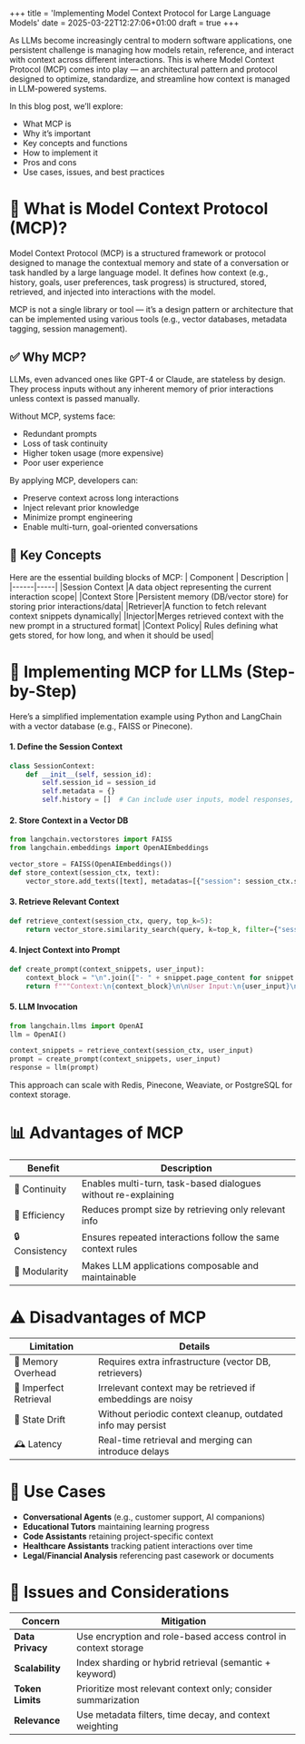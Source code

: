 +++
title = 'Implementing Model Context Protocol for Large Language Models'
date = 2025-03-22T12:27:06+01:00
draft = true
+++

As LLMs become increasingly central to modern software applications, one persistent challenge is managing how models retain, reference, and interact with context across different interactions. This is where Model Context Protocol (MCP) comes into play — an architectural pattern and protocol designed to optimize, standardize, and streamline how context is managed in LLM-powered systems.

In this blog post, we’ll explore:

- What MCP is
- Why it’s important
- Key concepts and functions
- How to implement it
- Pros and cons
- Use cases, issues, and best practices

# 📌 What is Model Context Protocol (MCP)?

Model Context Protocol (MCP) is a structured framework or protocol designed to manage the contextual memory and state of a conversation or task handled by a large language model. It defines how context (e.g., history, goals, user preferences, task progress) is structured, stored, retrieved, and injected into interactions with the model.

MCP is not a single library or tool — it’s a design pattern or architecture that can be implemented using various tools (e.g., vector databases, metadata tagging, session management).

## ✅ Why MCP?

LLMs, even advanced ones like GPT-4 or Claude, are stateless by design. They process inputs without any inherent memory of prior interactions unless context is passed manually.

Without MCP, systems face:

- Redundant prompts
- Loss of task continuity
- Higher token usage (more expensive)
- Poor user experience

By applying MCP, developers can:

- Preserve context across long interactions
- Inject relevant prior knowledge
- Minimize prompt engineering
- Enable multi-turn, goal-oriented conversations

## 🧠 Key Concepts

Here are the essential building blocks of MCP:
| Component | Description |
|------|-----|
|Session Context |A data object representing the current interaction scope|
|Context Store |Persistent memory (DB/vector store) for storing prior interactions/data|
|Retriever|A function to fetch relevant context snippets dynamically|
|Injector|Merges retrieved context with the new prompt in a structured format|
|Context Policy| Rules defining what gets stored, for how long, and when it should be used|

# 🔧 Implementing MCP for LLMs (Step-by-Step)

Here’s a simplified implementation example using Python and LangChain with a vector database (e.g., FAISS or Pinecone).

#### 1. Define the Session Context

```python
class SessionContext:
    def __init__(self, session_id):
        self.session_id = session_id
        self.metadata = {}
        self.history = []  # Can include user inputs, model responses, task metadata
```

#### 2. Store Context in a Vector DB

```python
from langchain.vectorstores import FAISS
from langchain.embeddings import OpenAIEmbeddings

vector_store = FAISS(OpenAIEmbeddings())
def store_context(session_ctx, text):
    vector_store.add_texts([text], metadatas=[{"session": session_ctx.session_id}])
```

#### 3. Retrieve Relevant Context

```python
def retrieve_context(session_ctx, query, top_k=5):
    return vector_store.similarity_search(query, k=top_k, filter={"session": session_ctx.session_id})
```

#### 4. Inject Context into Prompt

```python
def create_prompt(context_snippets, user_input):
    context_block = "\n".join(["- " + snippet.page_content for snippet in context_snippets])
    return f"""Context:\n{context_block}\n\nUser Input:\n{user_input}\n\nResponse:"""
```

#### 5. LLM Invocation

```python
from langchain.llms import OpenAI
llm = OpenAI()

context_snippets = retrieve_context(session_ctx, user_input)
prompt = create_prompt(context_snippets, user_input)
response = llm(prompt)
```

This approach can scale with Redis, Pinecone, Weaviate, or PostgreSQL for context storage.

# 📊 Advantages of MCP

| Benefit        | Description                                                    |
| -------------- | -------------------------------------------------------------- |
| 🔁 Continuity  | Enables multi-turn, task-based dialogues without re-explaining |
| 💸 Efficiency  | Reduces prompt size by retrieving only relevant info           |
| 🔒 Consistency | Ensures repeated interactions follow the same context rules    |
| 🧱 Modularity  | Makes LLM applications composable and maintainable             |

# ⚠️ Disadvantages of MCP

| Limitation             | Details                                                     |
| ---------------------- | ----------------------------------------------------------- |
| 🧠 Memory Overhead     | Requires extra infrastructure (vector DB, retrievers)       |
| 🤖 Imperfect Retrieval | Irrelevant context may be retrieved if embeddings are noisy |
| 🔄 State Drift         | Without periodic context cleanup, outdated info may persist |
| 🕰️ Latency             | Real-time retrieval and merging can introduce delays        |

# 🧰 Use Cases

- **Conversational Agents** (e.g., customer support, AI companions)
- **Educational Tutors** maintaining learning progress
- **Code Assistants** retaining project-specific context
- **Healthcare Assistants** tracking patient interactions over time
- **Legal/Financial Analysis** referencing past casework or documents

# 🚧 Issues and Considerations

| Concern          | Mitigation                                                      |
| ---------------- | --------------------------------------------------------------- |
| **Data Privacy** | Use encryption and role-based access control in context storage |
| **Scalability**  | Index sharding or hybrid retrieval (semantic + keyword)         |
| **Token Limits** | Prioritize most relevant context only; consider summarization   |
| **Relevance**    | Use metadata filters, time decay, and context weighting         |
